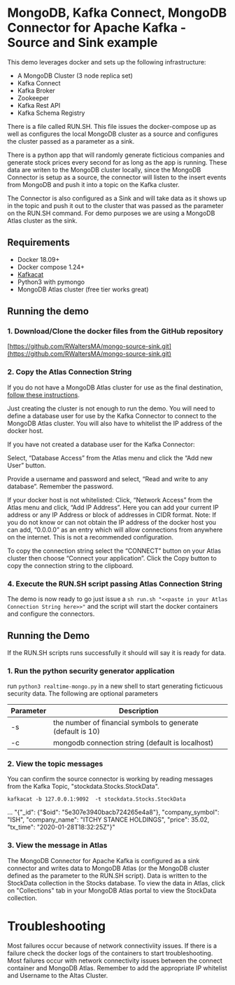 # MongoDB, Kafka Connect, MongoDB Connector for Apache Kafka - Source and Sink example

This demo leverages docker and sets up the following infrastructure:

* A MongoDB Cluster (3 node replica set)
* Kafka Connect
* Kafka Broker
* Zookeeper
* Kafka Rest API
* Kafka Schema Registry

There is a file called RUN.SH.  This file issues the docker-compose up as well as configures the local MongoDB cluster as a source and configures the cluster passed as a parameter as a sink.

There is a python app that will randomly generate ficticious companies and generate stock prices every second for as long as the app is running.  These data are writen to the MongoDB cluster locally, since the MongoDB Connector is setup as a source, the connector will listen to the insert events from MongoDB and push it into a topic on the Kafka cluster.

The Connector is also configured as a Sink and will take data as it shows up in the topic and push it out to the cluster that was passed as the parameter on the RUN.SH command.  For demo purposes we are using a MongoDB Atlas cluster as the sink.

## Requirements
  - Docker 18.09+
  - Docker compose 1.24+
  - [Kafkacat](https://github.com/edenhill/kafkacat)
  - Python3 with pymongo
  - MongoDB Atlas cluster (free tier works great)
  
## Running the demo
### 1. Download/Clone the docker files from the GitHub repository

[https://github.com/RWaltersMA/mongo-source-sink.git](https://github.com/RWaltersMA/mongo-source-sink.git)

### 2. Copy the Atlas Connection String

If you do not have a MongoDB Atlas cluster for use as the final destination, [follow these instructions](https://docs.atlas.mongodb.com/getting-started/).

Just creating the cluster is not enough to run the demo.  You will need to define a database user for use by the Kafka Connector to connect to the MongoDB Atlas cluster.  You will also have to whitelist the IP address of the docker host.

If you have not created a database user for the Kafka Connector:

Select, “Database Access” from the Atlas menu and click the “Add new User” button.  

Provide a username and password and select, “Read and write to any database”.  Remember the password.

If your docker host is not whitelisted:
Click, “Network Access” from the Atlas menu and click, “Add IP Address”.  Here you can add your current IP address or any IP Address or block of addresses in CIDR format.  Note: If you do not know or can not obtain the IP address of the docker host you can add, “0.0.0.0” as an entry which will allow connections from anywhere on the internet.  This is not a recommended configuration.

To copy the connection string select the “CONNECT” button on your Atlas cluster then choose “Connect your application”.  Click the Copy button to copy the connection string to the clipboard.</p>

### 4. Execute the RUN.SH script passing Atlas Connection String

The demo is now ready to go just issue a `sh run.sh "<<paste in your Atlas Connection String here>>"` and the script will start the docker containers and configure the connectors.

## Running the Demo

If the RUN.SH scripts runs successfully it should will say it is ready for data. 

### 1. Run the python security generator application 

run `python3 realtime-mongo.py` in a new shell to start generating ficticuous security data.  The following are optional parameters 

Parameter | Description
--------- | -----------
-s|the number of financial symbols to generate (default is 10)
-c|mongodb connection string (default is localhost)

### 2. View the topic messages

You can confirm the source connector is working by reading messages from the Kafka Topic, "stockdata.Stocks.StockData". 

`kafkacat -b 127.0.0.1:9092  -t stockdata.Stocks.StockData`

…
"{\"_id\": {\"$oid\": \"5e307e3940bacb724265e4a8\"}, \"company_symbol\": \"ISH\", \"company_name\": \"ITCHY STANCE HOLDINGS\", \"price\": 35.02, \"tx_time\": \"2020-01-28T18:32:25Z\"}"

### 3. View the message in Atlas

The MongoDB Connector for Apache Kafka is configured as a sink connector and writes data to MongoDB Atlas (or the MongoDB cluster defined as the parameter to the RUN.SH script). Data is written to the StockData collection in the Stocks database.  To view the data in Atlas, click on "Collections" tab in your MongoDB Atlas portal to view the StockData collection.

# Troubleshooting
Most failures occur because of network connectiviity issues.  If there is a failure check the docker logs of the containers to start troubleshooting.  Most failures occur with network connectivity issues between the connect container and MongoDB Atlas.  Remember to add the appropriate IP whitelist and Username to the Altas Cluster.
